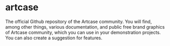 # artcase
The official Github repository of the Artcase community. You will find, among other things, various documentation, and public free brand graphics of Artcase community, which you can use in your demonstration projects. You can also create a suggestion for features.
